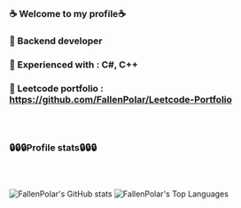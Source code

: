 ### ☕ Welcome to my profile☕

### 🧨 Backend developer
### 🧨 Experienced with : C#, C++
### 🧨 Leetcode portfolio : https://github.com/FallenPolar/Leetcode-Portfolio
### ‎ 

### 🔒🔒🔒Profile stats🔒🔒🔒
###  ‎ ‎ 

![FallenPolar's GitHub stats](https://github-readme-stats.vercel.app/api?username=FallenPolar&theme=dracula)
![FallenPolar's Top Languages](https://github-readme-stats.vercel.app/api/top-langs/?username=FallenPolar&theme=dracula)

